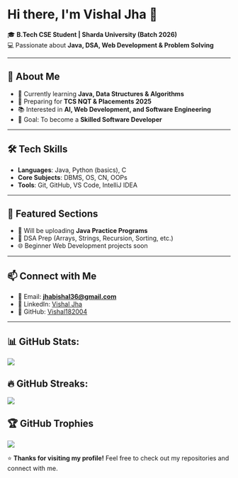# Hi there, I'm Vishal Jha 👋  

🎓 **B.Tech CSE Student | Sharda University (Batch 2026)**  
💻 Passionate about **Java, DSA, Web Development & Problem Solving**  

---

## 🚀 About Me
- 🌱 Currently learning **Java, Data Structures & Algorithms**  
- 🔭 Preparing for **TCS NQT & Placements 2025**  
- 📚 Interested in **AI, Web Development, and Software Engineering**  
- 🎯 Goal: To become a **Skilled Software Developer**  

---

## 🛠️ Tech Skills
- **Languages**: Java, Python (basics), C  
- **Core Subjects**: DBMS, OS, CN, OOPs  
- **Tools**: Git, GitHub, VS Code, IntelliJ IDEA  

---

## 📂 Featured Sections
- 📘 Will be uploading **Java Practice Programs**  
- 🧩 DSA Prep (Arrays, Strings, Recursion, Sorting, etc.)  
- 🌐 Beginner Web Development projects soon  

---

## 📫 Connect with Me
- 📧 Email: **jhabishal36@gmail.com**  
- 💼 LinkedIn: [Vishal Jha](https://www.linkedin.com/in/vishal-jha-1a2611280/)  
- 🐙 GitHub: [Vishal182004](https://github.com/Vishal182004)  

---

## 📊 GitHub Stats:
![](https://github-readme-stats.vercel.app/api?username=Vishal182004&theme=radical&hide_border=false&include_all_commits=true&count_private=true)

## 🔥 GitHub Streaks:
![](https://github-readme-streak-stats.herokuapp.com/?user=Vishal182004&theme=radical&hide_border=false)

## 🏆 GitHub Trophies
![](https://github-profile-trophy.vercel.app/?username=Vishal182004&theme=radical&no-frame=false&no-bg=false&margin-w=4)


⭐ **Thanks for visiting my profile!** Feel free to check out my repositories and connect with me.


